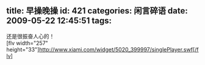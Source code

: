 title: 早操晚操
id: 421
categories: 闲言碎语
date: 2009-05-22 12:45:51
tags:
---

还是很振奋人心的！
</br>[flv width=&quot;257&quot; height=&quot;33&quot;]http://www.xiami.com/widget/5020_399997/singlePlayer.swf[/flv]
